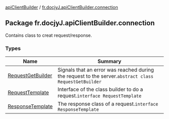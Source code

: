 [apiClientBuilder](../index.md) / [fr.docjyJ.apiClientBuilder.connection](./index.md)

## Package fr.docjyJ.apiClientBuilder.connection

Contains class to creat request/response.

### Types

| Name | Summary |
|---|---|
| [RequestGetBuilder](-request-get-builder/index.md) | Signals that an error was reached during the request to the server.`abstract class RequestGetBuilder` |
| [RequestTemplate](-request-template/index.md) | Interface of the class builder to do a request.`interface RequestTemplate` |
| [ResponseTemplate](-response-template.md) | The response class of a request.`interface ResponseTemplate` |
